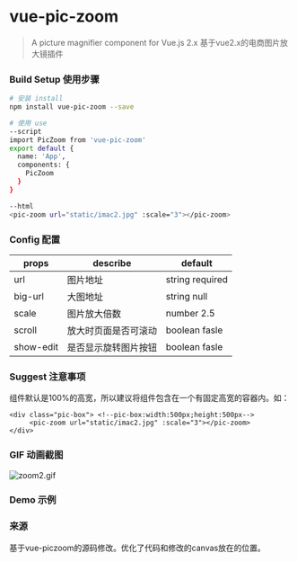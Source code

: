 # vue-pic-zoom

> A picture magnifier component for Vue.js 2.x
基于vue2.x的电商图片放大镜插件

### Build Setup 使用步骤

``` bash
# 安装 install
npm install vue-pic-zoom --save
```
``` bash
# 使用 use
--script
import PicZoom from 'vue-pic-zoom'
export default {
  name: 'App',
  components: {
    PicZoom
  }
}

--html
<pic-zoom url="static/imac2.jpg" :scale="3"></pic-zoom>
```
### Config 配置
props | describe | default
----|------|----
url | 图片地址  | string required
big-url | 大图地址 | string null
scale | 图片放大倍数  | number 2.5 
scroll | 放大时页面是否可滚动  | boolean fasle 
show-edit | 是否显示旋转图片按钮  | boolean fasle 

### Suggest 注意事项
组件默认是100%的高宽，所以建议将组件包含在一个有固定高宽的容器内。如：
```
<div class="pic-box"> <!--pic-box:width:500px;height:500px-->
     <pic-zoom url="static/imac2.jpg" :scale="3"></pic-zoom>
</div>
```
### GIF 动画截图
![zoom2.gif](http://upload-images.jianshu.io/upload_images/6651371-e26a702c2ef8651a.gif?imageMogr2/auto-orient/strip%7CimageView2/2/w/1240)

### Demo 示例
<!-- [在线示例](https://SueYan.github.io/vue-piczoom/dist/ "图片放大镜") -->

### 来源
基于vue-piczoom的源码修改。优化了代码和修改的canvas放在的位置。